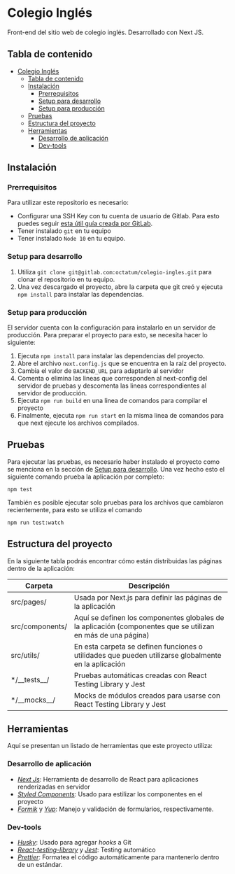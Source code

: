 # Colegio Inglés

Front-end del sitio web de colegio inglés. Desarrollado con Next JS.

## Tabla de contenido

- [Colegio Inglés](#colegio-ingl%c3%a9s)
  - [Tabla de contenido](#tabla-de-contenido)
  - [Instalación](#instalaci%c3%b3n)
    - [Prerrequisitos](#prerrequisitos)
    - [Setup para desarrollo](#setup-para-desarrollo)
    - [Setup para producción](#setup-para-producci%c3%b3n)
  - [Pruebas](#pruebas)
  - [Estructura del proyecto](#estructura-del-proyecto)
  - [Herramientas](#herramientas)
    - [Desarrollo de aplicación](#desarrollo-de-aplicaci%c3%b3n)
    - [Dev-tools](#dev-tools)

## Instalación

### Prerrequisitos

Para utilizar este repositorio es necesario:

- Configurar una SSH Key con tu cuenta de usuario de Gitlab. Para esto puedes seguir [esta útil guía creada por GitLab](https://docs.gitlab.com/ee/ssh/#types-of-ssh-keys-and-which-to-choose 'guía de cómo instalar y usar llaves ssh para utilizar repositorios con GitLab').
- Tener instalado `git` en tu equipo
- Tener instalado `Node 10` en tu equipo.

### Setup para desarrollo

1. Utiliza `git clone git@gitlab.com:octatum/colegio-ingles.git` para clonar el repositorio en tu equipo.
2. Una vez descargado el proyecto, abre la carpeta que git creó y ejecuta `npm install` para instalar las dependencias.

### Setup para producción

El servidor cuenta con la configuración para instalarlo en un servidor de
producción. Para preparar el proyecto para esto, se necesita hacer lo siguiente:

1. Ejecuta `npm install` para instalar las dependencias del proyecto.
2. Abre el archivo `next.config.js` que se encuentra en la raíz del proyecto.
3. Cambia el valor de `BACKEND_URL` para adaptarlo al servidor
4. Comenta o elimina las lineas que corresponden al next-config del servidor de
   pruebas y descomenta las lineas correspondientes al servidor de producción.
5. Ejecuta `npm run build` en una linea de comandos para compilar el proyecto
6. Finalmente, ejecuta `npm run start` en la misma linea de comandos para
   que next ejecute los archivos compilados.

## Pruebas

Para ejecutar las pruebas, es necesario haber instalado el proyecto como se menciona en la sección de [Setup para desarrollo](#Setup-para-desarrollo). Una vez hecho esto el siguiente comando prueba la aplicación por completo:

`npm test`

También es posible ejecutar solo pruebas para los archivos que cambiaron recientemente, para esto se utiliza el comando

`npm run test:watch`

## Estructura del proyecto

En la siguiente tabla podrás encontrar cómo están distribuidas las páginas dentro de la aplicación:

| Carpeta           | Descripción                                                                                                  |
| ----------------- | ------------------------------------------------------------------------------------------------------------ |
| src/pages/        | Usada por Next.js para definir las páginas de la aplicación                                                  |
| src/components/   | Aquí se definen los componentes globales de la aplicación (componentes que se utilizan en más de una página) |
| src/utils/        | En esta carpeta se definen funciones o utilidades que pueden utilizarse globalmente en la aplicación         |
| \*/\_\_tests\_\_/ | Pruebas automáticas creadas con React Testing Library y Jest                                                 |
| \*/\_\_mocks\_\_/ | Mocks de módulos creados para usarse con React Testing Library y Jest                                        |

## Herramientas

Aquí se presentan un listado de herramientas que este proyecto utiliza:

### Desarrollo de aplicación

- _[Next Js](https://nextjs.org/)_: Herramienta de desarrollo de React para aplicaciones renderizadas en servidor
- _[Styled Components](https://www.styled-components.com/)_: Usado para estilizar los componentes en el proyecto
- _[Formik](https://jaredpalmer.com/formik/)_ y _[Yup](https://github.com/jquense/yup)_: Manejo y validación de formularios, respectivamente.

### Dev-tools

- _[Husky](https://github.com/typicode/husky)_: Usado para agregar _hooks_ a Git
- _[React-testing-library](https://github.com/testing-library/react-testing-library)_ y _[Jest](https://jestjs.io/)_: Testing automático
- _[Prettier](https://prettier.io/)_: Formatea el código automáticamente para mantenerlo dentro de un estándar.
